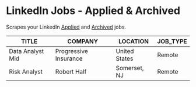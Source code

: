 # LinkedIn Jobs - Applied & Archived
Scrapes your LinkedIn [Applied](https://www.linkedin.com/my-items/saved-jobs/?cardType=APPLIED) and [Archived](https://www.linkedin.com/my-items/saved-jobs/?cardType=ARCHIVED) jobs.


| TITLE  | COMPANY | LOCATION | JOB_TYPE |
| ------------- | ------------- | ------------- | ------------- |
| Data Analyst Mid | Progressive Insurance | United States | Remote |
| Risk Analyst | Robert Half | Somerset, NJ | Remote |
